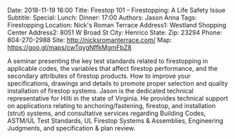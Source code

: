 Date: 2018-11-19 16:00
Title: Firestop 101 – Firestopping: A Life Safety Issue
Subtitle: 
Special: 
Lunch:
Dinner: 17:00
Authors: Jason Anna
Tags: Firestopping
Location: Nick's Roman Terrace
Address1: Westland Shopping Center
Address2: 8051 W Broad St
City: Henrico
State: 
Zip: 23294
Phone: 804-270-2988
Site: http://nicksromanterrace.com/
Map: https://goo.gl/maps/cwTqygNffkMgmFbZ8

A seminar presenting the key test standards related to firestopping in applicable codes, the variables that affect firestop performance, and the secondary attributes of firestop products. How to improve your specifications, drawings and details to promote proper selection and quality installation of firestop systems. Jason is the dedicated technical representative for Hilti in the state of Virginia. He provides technical support on applications relating to anchoring/fastening, firestop, and installation (strut) systems, and consultative services regarding Building Codes, ASTM/UL Test Standards, UL Firestop Systems & Assemblies, Engineering Judgments, and specification & plan review.
